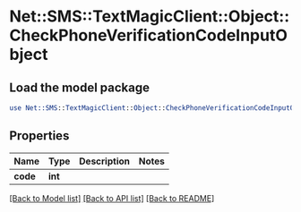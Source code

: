 # Net::SMS::TextMagicClient::Object::CheckPhoneVerificationCodeInputObject

## Load the model package
```perl
use Net::SMS::TextMagicClient::Object::CheckPhoneVerificationCodeInputObject;
```

## Properties
Name | Type | Description | Notes
------------ | ------------- | ------------- | -------------
**code** | **int** |  | 

[[Back to Model list]](../README.md#documentation-for-models) [[Back to API list]](../README.md#documentation-for-api-endpoints) [[Back to README]](../README.md)


